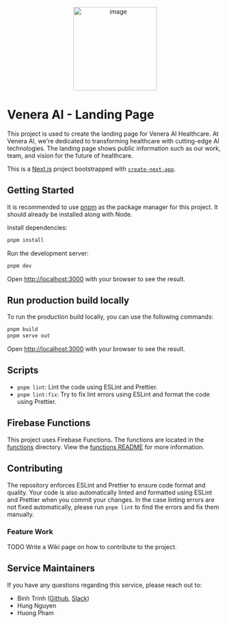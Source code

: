 <div align="center">
  <img width="195" alt="image" src="https://github.com/Venera-AI/venera-landing-page/assets/89487473/6955b0f3-527a-478d-b00f-138779e32c04">
</div>

# Venera AI - Landing Page

This project is used to create the landing page for Venera AI Healthcare. At Venera AI, we're dedicated to transforming healthcare with cutting-edge AI technologies. The landing page shows public information such as our work, team, and vision for the future of healthcare.

This is a [Next.js](https://nextjs.org) project bootstrapped with [`create-next-app`](https://nextjs.org/docs/app/api-reference/cli/create-next-app).

## Getting Started

It is recommended to use [pnpm](https://pnpm.io/) as the package manager for this project. It should already be installed along with Node.

Install dependencies:

```bash
pnpm install
```

Run the development server:

```bash
pnpm dev
```

Open [http://localhost:3000](http://localhost:3000) with your browser to see the result.

## Run production build locally

To run the production build locally, you can use the following commands:

```bash
pnpm build
pnpm serve out
```

Open [http://localhost:3000](http://localhost:3000) with your browser to see the result.

## Scripts

- `pnpm lint`: Lint the code using ESLint and Prettier.
- `pnpm lint:fix`: Try to fix lint errors using ESLint and format the code using Prettier.

## Firebase Functions

This project uses Firebase Functions. The functions are located in the [functions](./functions) directory. View the [functions README](./functions/README.md) for more information.

## Contributing

The repository enforces ESLint and Prettier to ensure code format and quality. Your code is also automatically linted and formatted using ESLint and Prettier when you commit your changes. In the case linting errors are not fixed automatically, please run `pnpm lint` to find the errors and fix them manually.

### Feature Work

TODO Write a Wiki page on how to contribute to the project.

## Service Maintainers

If you have any questions regarding this service, please reach out to:

- Binh Trinh ([Github](https://github.com/kyle-trinh), [Slack](https://veneraai.slack.com/team/U0720022NJZ))
- Hung Nguyen
- Huong Pham
